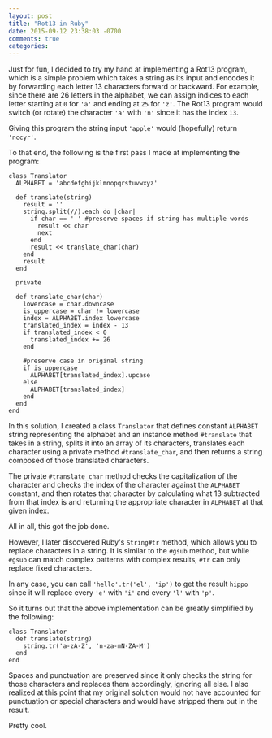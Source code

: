 ```yaml
---
layout: post
title: "Rot13 in Ruby"
date: 2015-09-12 23:38:03 -0700
comments: true
categories: 
---
```


Just for fun, I decided to try my hand at implementing a Rot13 program, which is a simple problem which takes 
a string as its input and encodes it by forwarding each letter 13 characters forward or backward. 
For example, since there are 26 letters in the alphabet, we can assign indices to each letter starting at `0` for `'a'` 
and ending at `25` for `'z'`. The Rot13 program would switch (or rotate) the character `'a'` with `'n'` since it has the index `13`. 

Giving this program the string input `'apple'` would (hopefully) return `'nccyr'`.

To that end, the following is the first pass I made at implementing the program:

```
class Translator
  ALPHABET = 'abcdefghijklmnopqrstuvwxyz'

  def translate(string)
    result = ''
    string.split(//).each do |char|
      if char == ' ' #preserve spaces if string has multiple words
        result << char
        next
      end
      result << translate_char(char)
    end
    result
  end

  private

  def translate_char(char)
    lowercase = char.downcase
    is_uppercase = char != lowercase
    index = ALPHABET.index lowercase
    translated_index = index - 13
    if translated_index < 0
      translated_index += 26
    end

    #preserve case in original string
    if is_uppercase
      ALPHABET[translated_index].upcase
    else
      ALPHABET[translated_index]
    end
  end
end

```

In this solution, I created a class `Translator` that defines constant `ALPHABET` string representing the alphabet and 
an instance method `#translate` that takes in a string, splits it into an array of its characters, translates each character 
using a private method `#translate_char`, and then returns a string composed of those translated characters.

The private `#translate_char` method checks the capitalization of the character and checks the index of the character against
the `ALPHABET` constant, and then rotates that character by calculating what 13 subtracted from that index is and returning
the appropriate character in `ALPHABET` at that given index.

All in all, this got the job done. 

However, I later discovered Ruby's `String#tr` method, which allows you to replace characters in a string. It is similar to
the `#gsub` method, but while `#gsub` can match complex patterns with complex results, `#tr` can only replace fixed characters.

In any case, you can call `'hello'.tr('el', 'ip')` to get the result `hippo` since it will replace every `'e'` with `'i'` 
and every `'l'` with `'p'`.

So it turns out that the above implementation can be greatly simplified by the following: 

```
class Translator
  def translate(string)
    string.tr('a-zA-Z', 'n-za-mN-ZA-M')
  end
end
```

Spaces and punctuation are preserved since it only checks the string for those characters and replaces
them accordingly, ignoring all else. I also realized at this point that my original solution would not have accounted for punctuation
or special characters and would have stripped them out in the result. 

Pretty cool. 
